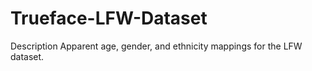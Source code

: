 # Trueface-LFW-Dataset
Description  Apparent age, gender, and ethnicity mappings for the LFW dataset.
